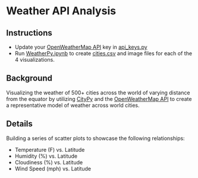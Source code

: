 # Weather API Analysis

## Instructions
* Update your [OpenWeatherMap API](https://openweathermap.org/api) key in [api_keys.py](api_keys.py)
* Run [WeatherPy.ipynb](WeatherPy.ipynb) to create [cities.csv](output_data/cities.csv) and image files for each of the 4 visualizations.

## Background

Visualizing the weather of 500+ cities across the world of varying distance from the equator by utilizing [CityPy](https://pypi.python.org/pypi/citipy) and the [OpenWeatherMap API](https://openweathermap.org/api) to create a representative model of weather across world cities.

## Details
Building a series of scatter plots to showcase the following relationships:

* Temperature (F) vs. Latitude
* Humidity (%) vs. Latitude
* Cloudiness (%) vs. Latitude
* Wind Speed (mph) vs. Latitude
